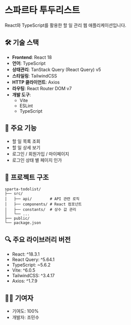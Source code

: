 # 스파르타 투두리스트

React와 TypeScript를 활용한 할 일 관리 웹 애플리케이션입니다.

## 🛠 기술 스택

- **Frontend**: React 18
- **언어**: TypeScript
- **상태관리**: TanStack Query (React Query) v5
- **스타일링**: TailwindCSS
- **HTTP 클라이언트**: Axios
- **라우팅**: React Router DOM v7
- **개발 도구**:
  - Vite
  - ESLint
  - TypeScript

## 🚀 주요 기능

- 할 일 목록 조회
- 할 일 상세 보기
- 로그인 / 회원가입 / 마이페이지
- 로그인 상태 별 페이지 인가

## 📁 프로젝트 구조

```
sparta-todolist/
├── src/
│   ├── api/        # API 관련 로직
│   ├── components/ # React 컴포넌트
│   ├── constants/  # 상수 값 관리
│   └── ...
├── public/
└── package.json
```

## 🔍 주요 라이브러리 버전

- React: ^18.3.1
- React Query: ^5.64.1
- TypeScript: ~5.6.2
- Vite: ^6.0.5
- TailwindCSS: ^3.4.17
- Axios: ^1.7.9

## 👨‍💻 기여자

- 기여도: 100%
- 개발자: 조민수
